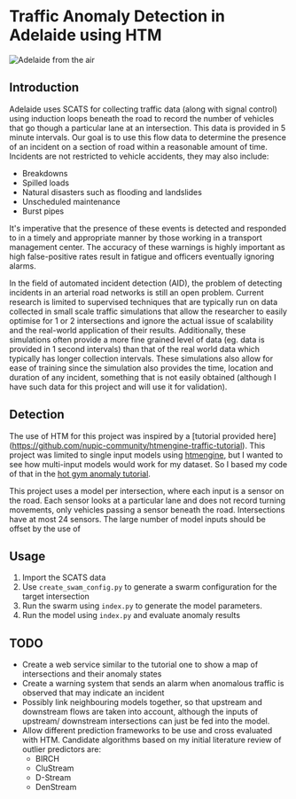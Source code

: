 Traffic Anomaly Detection in Adelaide using HTM
===============================================

![Adelaide from the air](https://i.imgur.com/5STpTTNh.jpg "Adelaide in all its glory")


Introduction
------------
Adelaide uses SCATS for collecting traffic data (along with signal control) using induction loops beneath the road
to record the number of vehicles that go though a particular lane at an intersection. This data is provided in 5
minute intervals. Our goal is to use this flow data to determine the presence of an incident on a section of road
within a reasonable amount of time. Incidents are not restricted to vehicle accidents, they may also include:

* Breakdowns
* Spilled loads
* Natural disasters such as flooding and landslides
* Unscheduled maintenance
* Burst pipes 

It's imperative that the presence of these events is detected and responded to in a timely and appropriate manner 
by those working in a transport management center. The accuracy of these warnings is highly important as high 
false-positive rates result in fatigue and officers eventually ignoring alarms.

In the field of automated incident detection (AID), the problem of detecting incidents in an arterial road networks
is still an open problem. Current research is limited to supervised techniques that are typically run on
data collected in small scale traffic simulations that allow the researcher to easily optimise for 1 or 2 
intersections and ignore the actual issue of scalability and the real-world application of their results.
Additionally, these simulations often provide a more fine grained level of data (eg. data is provided in 1 second
intervals) than that of the real world data which typically has longer collection intervals. These simulations
also allow for ease of training since the simulation also provides the time, location and duration of any incident,
something that is not easily obtained (although I have such data for this project and will use it for validation).

Detection
---------

The use of HTM for this project was inspired by a [tutorial provided here]
(https://github.com/nupic-community/htmengine-traffic-tutorial). This project was limited to single input models 
using [htmengine](https://github.com/numenta/numenta-apps/tree/master/htmengine), but I wanted to see how multi-input
models would work for my dataset. So I based my code of that in the 
[hot gym anomaly tutorial](https://github.com/numenta/nupic/tree/master/examples/opf/clients/hotgym/anomaly).

This project uses a model per intersection, where each input is a sensor on the road. Each sensor looks at a particular
lane and does not record turning movements, only vehicles passing a sensor beneath the road. Intersections have at most 
24 sensors. The large number of model inputs should be offset by the use of 

Usage
-----

1. Import the SCATS data
2. Use `create_swam_config.py` to generate a swarm configuration for the target intersection
3. Run the swarm using `index.py` to generate the model parameters.
4. Run the model using `index.py` and evaluate anomaly results

TODO
----

* Create a web service similar to the tutorial one to show a map of intersections and their anomaly states
* Create a warning system that sends an alarm when anomalous traffic is observed that may indicate an incident
* Possibly link neighbouring models together, so that upstream and downstream flows are taken into account, although
the inputs of upstream/ downstream intersections can just be fed into the model.
* Allow different prediction frameworks to be use and cross evaluated with HTM. Candidate algorithms based on my
initial literature review of outlier predictors are:
  * BIRCH 
  * CluStream 
  * D-Stream
  * DenStream